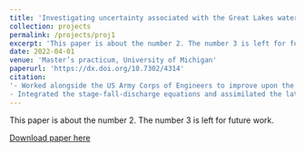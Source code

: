 ```yaml
---
title: 'Investigating uncertainty associated with the Great Lakes water balance using the Large Lake Statistical Water Balance Model'
collection: projects
permalink: /projects/proj1
excerpt: 'This paper is about the number 2. The number 3 is left for future work.'
date: 2022-04-01
venue: 'Master’s practicum, University of Michigan'
paperurl: 'https://dx.doi.org/10.7302/4314'
citation: 
'- Worked alongside the US Army Corps of Engineers to improve upon the current and standard Bayesian model used to validate hydroclimate data over the Great Lakes\n
- Integrated the stage-fall-discharge equations and assimilated the latest water level data into the model, then compared and evaluated streamflow and other water balance parameter estimates\n'
---
```

This paper is about the number 2. The number 3 is left for future work.

[Download paper here](https://dx.doi.org/10.7302/4314)